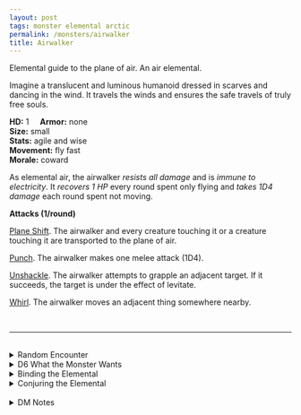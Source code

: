 ```yaml
---
layout: post
tags: monster elemental arctic
permalink: /monsters/airwalker
title: Airwalker
---
```


Elemental guide to the plane of air. An air elemental.

Imagine a translucent and luminous humanoid dressed in scarves and dancing in the wind. It travels the winds and ensures the safe travels of truly free souls.

**HD:** 1  &nbsp; &nbsp;  **Armor:** none <br>
**Size:** small <br>
**Stats:** agile and wise <br>
**Movement:** fly fast <br>
**Morale:** coward <br>

As elemental air, the airwalker *resists all damage* and is *immune to electricity*. It *recovers 1 HP* every round spent only flying and *takes 1D4 damage* each round spent not moving.

**Attacks (1/round)**

<ins>Plane Shift</ins>. The airwalker and every creature touching it or a creature touching it are transported to the plane of air.

<ins>Punch</ins>. The airwalker makes one melee attack (1D4). 

<ins>Unshackle</ins>. The airwalker attempts to grapple an adjacent target. If it succeeds, the target is under the effect of levitate.

<ins>Whirl</ins>. The airwalker moves an adjacent thing somewhere nearby. 

<br>

---

<br> 

<details markdown="1">
<summary>Random Encounter</summary>

1. **Monster:** 1D6 airwalkers & 25% 1 traveling humanoid.
1. **Lair:** A giants floating pole with 1D12 swirling wind-chimes pointing at ever-shifting planar locations. <br>	&nbsp; OR <br>	**Omen:** The sound of a portal opening and a gust of wind.
1. **Spoor:** The spark of a portal closing and one final gust sweeping the area.
1. **Tracks:**  Eerie yet joyful wind chime noises.
1. **Trace:** [rumor] People in the area seem to routinely get things from the plane of air.
1. **Trace:** A *monk*, training to become one with the winds.
</details>

<details markdown="1">
<summary>D6 What the Monster Wants</summary>

1. Find a truly free soul and guide them to the endless skies of the plane of air.
1. Perform the 5 acts of the deadly alizee sky waltz. They are missing a dancer.
1. Steal fun things to throw away down the bottomless skies of the plane of air.
1. To race with you. They might train you if you win (giving you the punch attack).
1. Deliver safely an old monk somewhere close-by, they just happen to have teleported in the wrong location.
1. Warn of a grave danger. They assume everybody can fly. 
</details>

<details markdown="1">
<summary>Binding the Elemental</summary>

You gain a [Spell Dice](https://saltygoo.github.io/class/magic-user#spells), one Doom Point and ...

1. ... you plane-shift to a random location in the plane of air.
1. ... you are under a permanent levitation spell. 
1. ... your weight is halved, you have disadvantage on strength checks. 
1. ... you are under a permanent feather-fall.
1. ... you hover.
1. ... the spell word *Travel*. 

If you roll a catastrophe, the elemental is released.
</details>

<details markdown="1">
<summary>Conjuring the Elemental</summary>

If you know the spell [Conjure](https://saltygoo.github.io/2020/11/12/conjure/), you can alter it in such way for a minimum of 1 Spell Dices:

**Conjure Aerial Servant** <br>
R: self 

When casting the spell the caster must join hands with up to [dice] people. The airwalker will then ask each participant why they seek access to the plane of air. If the motive is anything beyond personal freedom, the person must succeed a charisma check to successfully lie to the elemental. If everybody passes the check, the airwalker planeshifts the group to the location of their choice in the plane of air.
</details>

<br> 

<details markdown="1">
<summary>DM Notes</summary>
I think the airwalker is an orginal creation of  [Richard J. Leblanc Jr](http://savevsdragon.blogspot.com/) in the [Creature Compendium](https://www.drivethrurpg.com/product/147588/CC1-Creature-Compendium). I loved it as-is, we dont have enough friendly elemental creatures. To signal the friendliness, I dropped their sword and armor. — SaltyGoo
</details>
